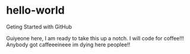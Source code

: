# hello-world
Geting Started with GitHub


Guiyeone here, I am ready to take this up a notch. I will code for coffee!!! 
Anybody got caffeeeineee im dying here peoplee!!
